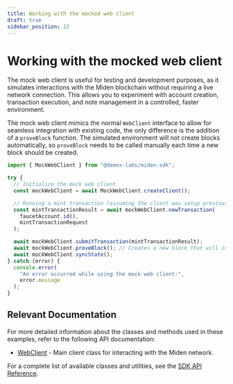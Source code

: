 ```yaml
---
title: Working with the mocked web client
draft: true
sidebar_position: 12
---
```


# Working with the mocked web client

The mock web client is useful for testing and development purposes, as it simulates interactions with the Miden blockchain without requiring a live network connection. This allows you to experiment with account creation, transaction execution, and note management in a controlled, faster environment.

The mock web client mimics the normal `WebClient` interface to allow for seamless integration with existing code, the only difference is the addition of a `proveBlock` function. The simulated environment will not create blocks automatically, so `proveBlock` needs to be called manually each time a new block should be created.

```typescript
import { MockWebClient } from "@demox-labs/miden-sdk";

try {
  // Initialize the mock web client
  const mockWebClient = await MockWebClient.createClient();

  // Running a mint transaction (assuming the client was setup previously)
  const mintTransactionResult = await mockWebClient.newTransaction(
    faucetAccount.id(),
    mintTransactionRequest
  );

  await mockWebClient.submitTransaction(mintTransactionResult);
  await mockWebClient.proveBlock(); // Creates a new block that will include the submitted transaction
  await mockWebClient.syncState();
} catch (error) {
  console.error(
    "An error occurred while using the mock web client:",
    error.message
  );
}
```

## Relevant Documentation

For more detailed information about the classes and methods used in these examples, refer to the following API documentation:

- [WebClient](../api/classes/WebClient) - Main client class for interacting with the Miden network.

For a complete list of available classes and utilities, see the [SDK API Reference](../api/index).
